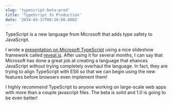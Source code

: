 ```yaml
---
slug: 'typescript-beta-prod'
title: 'TypeScript In Production'
date: '2014-03-17T09:30:00.000Z'
---
```


TypeScript is a new language from Microsoft that adds type safety to JavaScript.

I wrote a [presentation on Microsoft TypeScript][0] using a nice slideshow framework called [reveal.js][1]. After using it for several months, I can say that Microsoft has done a great job at creating a language that ehances JavaScript without trying completely overhaul the language. In fact, they are trying to align TypeScript with ES6 so that we can begin using the new features before browsers even implement them!

I highly recommend TypeScript to anyone working on large-scale web apps with more than a couple javascript files. The beta is solid and 1.0 is going to be even better!


[0]: /slides/TypeScript.html
[1]: https://github.com/hakimel/reveal.js/